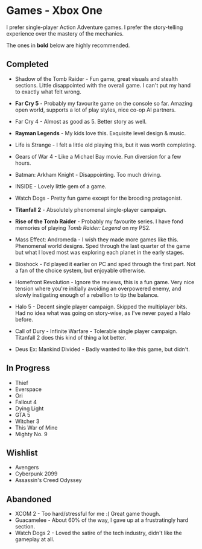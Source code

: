 # Games - Xbox One

I prefer single-player Action Adventure games. I prefer the story-telling
experience over the mastery of the mechanics.

The ones in **bold** below are highly recommended.

## Completed
  
  - Shadow of the Tomb Raider - Fun game, great visuals and stealth sections.
Little disappointed with the overall game. I can't put my hand to exactly what
felt wrong.

  - **Far Cry 5** - Probably my favourite game on the console so far. Amazing
open world, supports a lot of play styles, nice co-op AI partners.

  - Far Cry 4 - Almost as good as 5. Better story as well.
  
  - **Rayman Legends** - My kids love this. Exquisite level design & music.
  
  - Life is Strange - I felt a little old playing this, but it was worth completing.

  - Gears of War 4 - Like a Michael Bay movie. Fun diversion for a few hours.

  - Batman: Arkham Knight - Disappointing. Too much driving.

  - INSIDE - Lovely little gem of a game.

  - Watch Dogs - Pretty fun game except for the brooding protagonist.
  
  - **Titanfall 2** - Absolutely phenomenal single-player campaign.
  
  - **Rise of the Tomb Raider** - Probably my favourite series. I have fond
memories of playing *Tomb Raider: Legend* on my PS2.
  
  - Mass Effect: Andromeda - I wish they made more games like this. Phenomenal
world designs. Sped through the last quarter of the game but what I loved most
was exploring each planet in the early stages.

  - Bioshock - I'd played it earlier on PC and sped through the first part. Not
a fan of the choice system, but enjoyable otherwise.

  - Homefront Revolution - Ignore the reviews, this is a fun game. Very nice
tension where you're initially avoiding an overpowered enemy, and slowly
instigating enough of a rebellion to tip the balance.

  - Halo 5 - Decent single player campaign. Skipped the multiplayer bits. Had
no idea what was going on story-wise, as I've never payed a Halo before.

  - Call of Dury - Infinite Warfare - Tolerable single player campaign.
Titanfall 2 does this kind of thing a lot better.

  - Deus Ex: Mankind Divided - Badly wanted to like this game, but didn't.


## In Progress
  - Thief
  - Everspace
  - Ori
  - Fallout 4
  - Dying Light
  - GTA 5
  - Witcher 3
  - This War of Mine
  - Mighty No. 9

## Wishlist
  - Avengers
  - Cyberpunk 2099
  - Assassin's Creed Odyssey
  
## Abandoned

  - XCOM 2 - Too hard/stressful for me :( Great game though.
  - Guacamelee - About 60% of the way, I gave up at a frustratingly hard section.
  - Watch Dogs 2 - Loved the satire of the tech industry, didn't like the gameplay at all.
